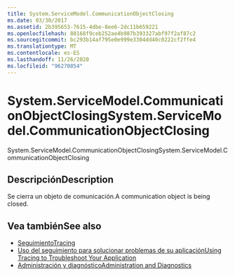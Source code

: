 ```yaml
---
title: System.ServiceModel.CommunicationObjectClosing
ms.date: 03/30/2017
ms.assetid: 2b395653-7615-4dbe-8ee6-2dc11b659221
ms.openlocfilehash: 80168f9ceb252ae4b987b393327abf97f2af87c2
ms.sourcegitcommit: bc293b14af795e0e999e3304dd40c0222cf2ffe4
ms.translationtype: MT
ms.contentlocale: es-ES
ms.lasthandoff: 11/26/2020
ms.locfileid: "96270854"
---
```

# <a name="systemservicemodelcommunicationobjectclosing"></a><span data-ttu-id="fb65a-102">System.ServiceModel.CommunicationObjectClosing</span><span class="sxs-lookup"><span data-stu-id="fb65a-102">System.ServiceModel.CommunicationObjectClosing</span></span>

<span data-ttu-id="fb65a-103">System.ServiceModel.CommunicationObjectClosing</span><span class="sxs-lookup"><span data-stu-id="fb65a-103">System.ServiceModel.CommunicationObjectClosing</span></span>  
  
## <a name="description"></a><span data-ttu-id="fb65a-104">Descripción</span><span class="sxs-lookup"><span data-stu-id="fb65a-104">Description</span></span>  

 <span data-ttu-id="fb65a-105">Se cierra un objeto de comunicación.</span><span class="sxs-lookup"><span data-stu-id="fb65a-105">A communication object is being closed.</span></span>  
  
## <a name="see-also"></a><span data-ttu-id="fb65a-106">Vea también</span><span class="sxs-lookup"><span data-stu-id="fb65a-106">See also</span></span>

- [<span data-ttu-id="fb65a-107">Seguimiento</span><span class="sxs-lookup"><span data-stu-id="fb65a-107">Tracing</span></span>](index.md)
- [<span data-ttu-id="fb65a-108">Uso del seguimiento para solucionar problemas de su aplicación</span><span class="sxs-lookup"><span data-stu-id="fb65a-108">Using Tracing to Troubleshoot Your Application</span></span>](using-tracing-to-troubleshoot-your-application.md)
- [<span data-ttu-id="fb65a-109">Administración y diagnóstico</span><span class="sxs-lookup"><span data-stu-id="fb65a-109">Administration and Diagnostics</span></span>](../index.md)
